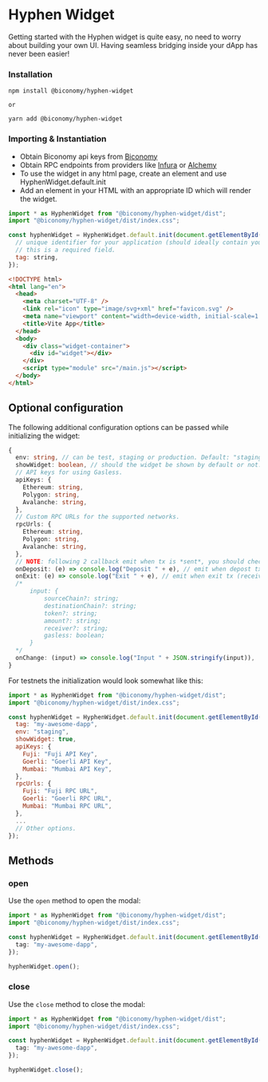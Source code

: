 # Hyphen Widget

Getting started with the Hyphen widget is quite easy, no need to worry about building your own UI. Having seamless bridging inside your dApp has never been easier!

### Installation

```shell
npm install @biconomy/hyphen-widget

or

yarn add @biconomy/hyphen-widget
```

### Importing & Instantiation

- Obtain Biconomy api keys from [Biconomy](https://dashboard.biconomy.io/)
- Obtain RPC endpoints from providers like [Infura](https://infura.io/) or [Alchemy](https://www.alchemy.com/)
- To use the widget in any html page, create an element and use HyphenWidget.default.init
- Add an element in your HTML with an appropriate ID which will render the widget.

```javascript
import * as HyphenWidget from "@biconomy/hyphen-widget/dist";
import "@biconomy/hyphen-widget/dist/index.css";

const hyphenWidget = HyphenWidget.default.init(document.getElementById("widget"), {
  // unique identifier for your application (should ideally contain your dApp name),
  // this is a required field.
  tag: string,
});
```

```html
<!DOCTYPE html>
<html lang="en">
  <head>
    <meta charset="UTF-8" />
    <link rel="icon" type="image/svg+xml" href="favicon.svg" />
    <meta name="viewport" content="width=device-width, initial-scale=1.0" />
    <title>Vite App</title>
  </head>
  <body>
    <div class="widget-container">
      <div id="widget"></div>
    </div>
    <script type="module" src="/main.js"></script>
  </body>
</html>
```

## Optional configuration

The following additional configuration options can be passed while initializing the widget:

```typescript
{
  env: string, // can be test, staging or production. Default: "staging"
  showWidget: boolean, // should the widget be shown by default or not. Default: true
  // API keys for using Gasless.
  apiKeys: {
    Ethereum: string,
    Polygon: string,
    Avalanche: string,
  },
  // Custom RPC URLs for the supported networks.
  rpcUrls: {
    Ethereum: string,
    Polygon: string,
    Avalanche: string,
  },
  // NOTE: following 2 callback emit when tx is *sent*, you should check the status by yourself
  onDeposit: (e) => console.log("Deposit " + e), // emit when depost tx is sent
  onExit: (e) => console.log("Exit " + e), // emit when exit tx (receiver will receive tokens) is sent
  /*
      input: {
          sourceChain?: string;
          destinationChain?: string;
          token?: string;
          amount?: string;
          receiver?: string;
          gasless: boolean;
      }
  */
  onChange: (input) => console.log("Input " + JSON.stringify(input)),
}
```

For testnets the initialization would look somewhat like this:

```javascript
import * as HyphenWidget from "@biconomy/hyphen-widget/dist";
import "@biconomy/hyphen-widget/dist/index.css";

const hyphenWidget = HyphenWidget.default.init(document.getElementById("widget"), {
  tag: "my-awesome-dapp",
  env: "staging",
  showWidget: true,
  apiKeys: {
    Fuji: "Fuji API Key",
    Goerli: "Goerli API Key",
    Mumbai: "Mumbai API Key",
  },
  rpcUrls: {
    Fuji: "Fuji RPC URL",
    Goerli: "Goerli RPC URL",
    Mumbai: "Mumbai RPC URL",
  },
  ...
  // Other options.
});
```

## Methods

### open

Use the `open` method to open the modal:

```typescript
import * as HyphenWidget from "@biconomy/hyphen-widget/dist";
import "@biconomy/hyphen-widget/dist/index.css";

const hyphenWidget = HyphenWidget.default.init(document.getElementById("widget"), {
  tag: "my-awesome-dapp",
});

hyphenWidget.open();
```

### close

Use the `close` method to close the modal:

```typescript
import * as HyphenWidget from "@biconomy/hyphen-widget/dist";
import "@biconomy/hyphen-widget/dist/index.css";

const hyphenWidget = HyphenWidget.default.init(document.getElementById("widget"), {
  tag: "my-awesome-dapp",
});

hyphenWidget.close();
```
